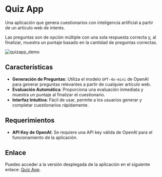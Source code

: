 # Quiz App

Una aplicación que genera cuestionarios con inteligencia artificial a partir de un artículo web de interés. 

Las preguntas son de opción múltiple con una sola respuesta correcta y, al finalizar, muestra un puntaje basado en la cantidad de preguntas correctas.

![quizapp_demo](https://github.com/user-attachments/assets/90d3ffe9-2743-443e-8b69-4705299ac8e0)

## Características

- **Generación de Preguntas**: Utiliza el modelo `GPT-4o-mini` de OpenAI para generar preguntas relevantes a partir de cualquier artículo web.
- **Evaluación Automática**: Proporciona una evaluación inmediata y muestra un puntaje al finalizar el cuestionario.
- **Interfaz Intuitiva**: Fácil de usar, permite a los usuarios generar y completar cuestionarios rápidamente.

## Requerimientos

- **API Key de OpenAI**: Se requiere una API key válida de OpenAI para el funcionamiento de la aplicación.

## Enlace

Puedes acceder a la versión desplegada de la aplicación en el siguiente enlace: [Quiz App](https://quizapp-beta-ten.vercel.app).

